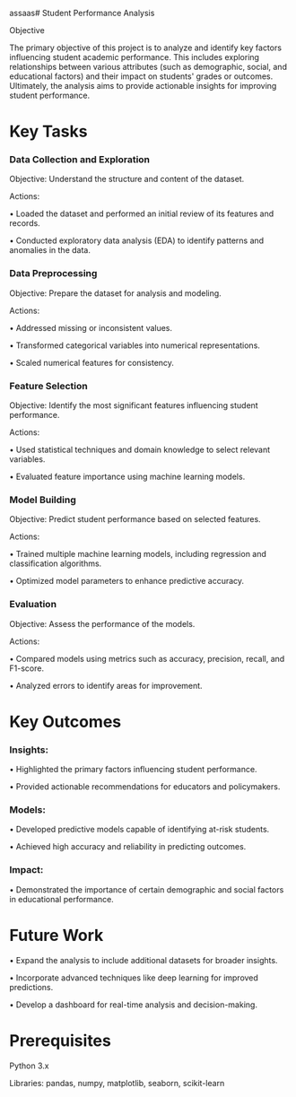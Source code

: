 assaas# Student Performance Analysis

Objective

The primary objective of this project is to analyze and identify key factors influencing student academic performance. This includes exploring relationships between various attributes (such as demographic, social, and educational factors) and their impact on students' grades or outcomes. Ultimately, the analysis aims to provide actionable insights for improving student performance.


# Key Tasks

### Data Collection and Exploration

Objective: Understand the structure and content of the dataset.

Actions:

•	Loaded the dataset and performed an initial review of its features and records.

•	Conducted exploratory data analysis (EDA) to identify patterns and anomalies in the data.

### Data Preprocessing

Objective: Prepare the dataset for analysis and modeling.

Actions:

•	Addressed missing or inconsistent values.

•	Transformed categorical variables into numerical representations.

•	Scaled numerical features for consistency.

### Feature Selection

Objective: Identify the most significant features influencing student performance.

Actions:

•	Used statistical techniques and domain knowledge to select relevant variables.

•	Evaluated feature importance using machine learning models.

### Model Building

Objective: Predict student performance based on selected features.

Actions:

•	Trained multiple machine learning models, including regression and classification algorithms.

•	Optimized model parameters to enhance predictive accuracy.

### Evaluation

Objective: Assess the performance of the models.

Actions:

•	Compared models using metrics such as accuracy, precision, recall, and F1-score.

•	Analyzed errors to identify areas for improvement.


# Key Outcomes

### Insights:

•	Highlighted the primary factors influencing student performance.

•	Provided actionable recommendations for educators and policymakers.

### Models:

•	Developed predictive models capable of identifying at-risk students.

•	Achieved high accuracy and reliability in predicting outcomes.

### Impact:

•	Demonstrated the importance of certain demographic and social factors in educational performance.


# Future Work

•	Expand the analysis to include additional datasets for broader insights.

•	Incorporate advanced techniques like deep learning for improved predictions.

•	Develop a dashboard for real-time analysis and decision-making.


# Prerequisites

Python 3.x

Libraries: pandas, numpy, matplotlib, seaborn, scikit-learn
